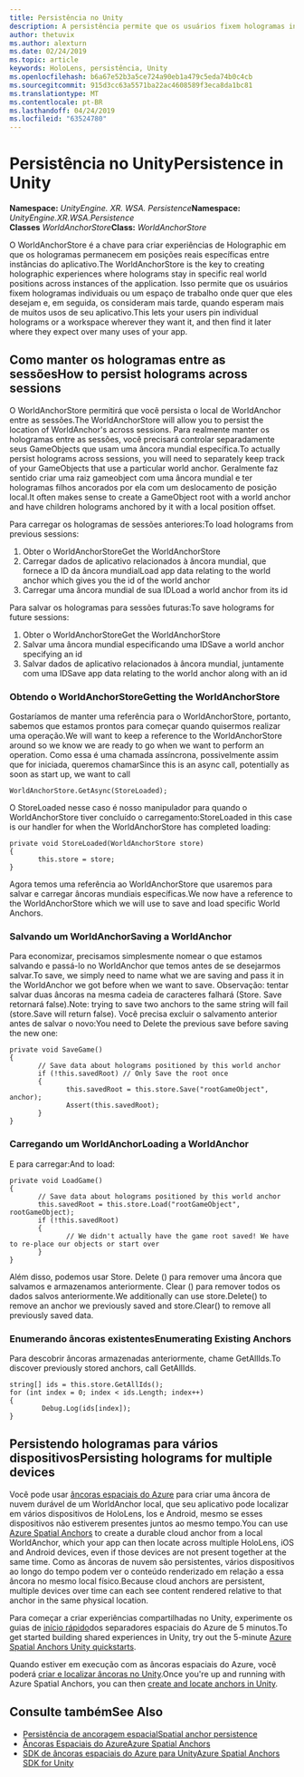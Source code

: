 ```yaml
---
title: Persistência no Unity
description: A persistência permite que os usuários fixem hologramas individuais ou um espaço de trabalho onde quer que eles o desejam e, em seguida, os encontrem mais tarde, quando esperam muitos usos de seu aplicativo.
author: thetuvix
ms.author: alexturn
ms.date: 02/24/2019
ms.topic: article
keywords: HoloLens, persistência, Unity
ms.openlocfilehash: b6a67e52b3a5ce724a90eb1a479c5eda74b0c4cb
ms.sourcegitcommit: 915d3cc63a5571ba22ac4608589f3eca8da1bc81
ms.translationtype: MT
ms.contentlocale: pt-BR
ms.lasthandoff: 04/24/2019
ms.locfileid: "63524780"
---
```

# <a name="persistence-in-unity"></a><span data-ttu-id="50bd4-104">Persistência no Unity</span><span class="sxs-lookup"><span data-stu-id="50bd4-104">Persistence in Unity</span></span>

<span data-ttu-id="50bd4-105">**Namespace:** *UnityEngine. XR. WSA. Persistence*</span><span class="sxs-lookup"><span data-stu-id="50bd4-105">**Namespace:** *UnityEngine.XR.WSA.Persistence*</span></span><br>
<span data-ttu-id="50bd4-106">**Classes** *WorldAnchorStore*</span><span class="sxs-lookup"><span data-stu-id="50bd4-106">**Class:** *WorldAnchorStore*</span></span>

<span data-ttu-id="50bd4-107">O WorldAnchorStore é a chave para criar experiências de Holographic em que os hologramas permanecem em posições reais específicas entre instâncias do aplicativo.</span><span class="sxs-lookup"><span data-stu-id="50bd4-107">The WorldAnchorStore is the key to creating holographic experiences where holograms stay in specific real world positions across instances of the application.</span></span> <span data-ttu-id="50bd4-108">Isso permite que os usuários fixem hologramas individuais ou um espaço de trabalho onde quer que eles desejam e, em seguida, os consideram mais tarde, quando esperam mais de muitos usos de seu aplicativo.</span><span class="sxs-lookup"><span data-stu-id="50bd4-108">This lets your users pin individual holograms or a workspace wherever they want it, and then find it later where they expect over many uses of your app.</span></span>

## <a name="how-to-persist-holograms-across-sessions"></a><span data-ttu-id="50bd4-109">Como manter os hologramas entre as sessões</span><span class="sxs-lookup"><span data-stu-id="50bd4-109">How to persist holograms across sessions</span></span>

<span data-ttu-id="50bd4-110">O WorldAnchorStore permitirá que você persista o local de WorldAnchor entre as sessões.</span><span class="sxs-lookup"><span data-stu-id="50bd4-110">The WorldAnchorStore will allow you to persist the location of WorldAnchor's across sessions.</span></span> <span data-ttu-id="50bd4-111">Para realmente manter os hologramas entre as sessões, você precisará controlar separadamente seus GameObjects que usam uma âncora mundial específica.</span><span class="sxs-lookup"><span data-stu-id="50bd4-111">To actually persist holograms across sessions, you will need to separately keep track of your GameObjects that use a particular world anchor.</span></span> <span data-ttu-id="50bd4-112">Geralmente faz sentido criar uma raiz gameobject com uma âncora mundial e ter hologramas filhos ancorados por ela com um deslocamento de posição local.</span><span class="sxs-lookup"><span data-stu-id="50bd4-112">It often makes sense to create a GameObject root with a world anchor and have children holograms anchored by it with a local position offset.</span></span>

<span data-ttu-id="50bd4-113">Para carregar os hologramas de sessões anteriores:</span><span class="sxs-lookup"><span data-stu-id="50bd4-113">To load holograms from previous sessions:</span></span>
1. <span data-ttu-id="50bd4-114">Obter o WorldAnchorStore</span><span class="sxs-lookup"><span data-stu-id="50bd4-114">Get the WorldAnchorStore</span></span>
2. <span data-ttu-id="50bd4-115">Carregar dados de aplicativo relacionados à âncora mundial, que fornece a ID da âncora mundial</span><span class="sxs-lookup"><span data-stu-id="50bd4-115">Load app data relating to the world anchor which gives you the id of the world anchor</span></span>
3. <span data-ttu-id="50bd4-116">Carregar uma âncora mundial de sua ID</span><span class="sxs-lookup"><span data-stu-id="50bd4-116">Load a world anchor from its id</span></span>

<span data-ttu-id="50bd4-117">Para salvar os hologramas para sessões futuras:</span><span class="sxs-lookup"><span data-stu-id="50bd4-117">To save holograms for future sessions:</span></span>
1. <span data-ttu-id="50bd4-118">Obter o WorldAnchorStore</span><span class="sxs-lookup"><span data-stu-id="50bd4-118">Get the WorldAnchorStore</span></span>
2. <span data-ttu-id="50bd4-119">Salvar uma âncora mundial especificando uma ID</span><span class="sxs-lookup"><span data-stu-id="50bd4-119">Save a world anchor specifying an id</span></span>
3. <span data-ttu-id="50bd4-120">Salvar dados de aplicativo relacionados à âncora mundial, juntamente com uma ID</span><span class="sxs-lookup"><span data-stu-id="50bd4-120">Save app data relating to the world anchor along with an id</span></span>

### <a name="getting-the-worldanchorstore"></a><span data-ttu-id="50bd4-121">Obtendo o WorldAnchorStore</span><span class="sxs-lookup"><span data-stu-id="50bd4-121">Getting the WorldAnchorStore</span></span>

<span data-ttu-id="50bd4-122">Gostaríamos de manter uma referência para o WorldAnchorStore, portanto, sabemos que estamos prontos para começar quando quisermos realizar uma operação.</span><span class="sxs-lookup"><span data-stu-id="50bd4-122">We will want to keep a reference to the WorldAnchorStore around so we know we are ready to go when we want to perform an operation.</span></span> <span data-ttu-id="50bd4-123">Como essa é uma chamada assíncrona, possivelmente assim que for iniciada, queremos chamar</span><span class="sxs-lookup"><span data-stu-id="50bd4-123">Since this is an async call, potentially as soon as start up, we want to call</span></span>

```
WorldAnchorStore.GetAsync(StoreLoaded);
```

<span data-ttu-id="50bd4-124">O StoreLoaded nesse caso é nosso manipulador para quando o WorldAnchorStore tiver concluído o carregamento:</span><span class="sxs-lookup"><span data-stu-id="50bd4-124">StoreLoaded in this case is our handler for when the WorldAnchorStore has completed loading:</span></span>

```
private void StoreLoaded(WorldAnchorStore store)
{
       this.store = store;
}
```

<span data-ttu-id="50bd4-125">Agora temos uma referência ao WorldAnchorStore que usaremos para salvar e carregar âncoras mundiais específicas.</span><span class="sxs-lookup"><span data-stu-id="50bd4-125">We now have a reference to the WorldAnchorStore which we will use to save and load specific World Anchors.</span></span>

### <a name="saving-a-worldanchor"></a><span data-ttu-id="50bd4-126">Salvando um WorldAnchor</span><span class="sxs-lookup"><span data-stu-id="50bd4-126">Saving a WorldAnchor</span></span>

<span data-ttu-id="50bd4-127">Para economizar, precisamos simplesmente nomear o que estamos salvando e passá-lo no WorldAnchor que temos antes de se desejarmos salvar.</span><span class="sxs-lookup"><span data-stu-id="50bd4-127">To save, we simply need to name what we are saving and pass it in the WorldAnchor we got before when we want to save.</span></span> <span data-ttu-id="50bd4-128">Observação: tentar salvar duas âncoras na mesma cadeia de caracteres falhará (Store. Save retornará false).</span><span class="sxs-lookup"><span data-stu-id="50bd4-128">Note: trying to save two anchors to the same string will fail (store.Save will return false).</span></span> <span data-ttu-id="50bd4-129">Você precisa excluir o salvamento anterior antes de salvar o novo:</span><span class="sxs-lookup"><span data-stu-id="50bd4-129">You need to Delete the previous save before saving the new one:</span></span>

```
private void SaveGame()
{
       // Save data about holograms positioned by this world anchor
       if (!this.savedRoot) // Only Save the root once
       {
              this.savedRoot = this.store.Save("rootGameObject", anchor);
              Assert(this.savedRoot);
       }
}
```

### <a name="loading-a-worldanchor"></a><span data-ttu-id="50bd4-130">Carregando um WorldAnchor</span><span class="sxs-lookup"><span data-stu-id="50bd4-130">Loading a WorldAnchor</span></span>

<span data-ttu-id="50bd4-131">E para carregar:</span><span class="sxs-lookup"><span data-stu-id="50bd4-131">And to load:</span></span>

```
private void LoadGame()
{
       // Save data about holograms positioned by this world anchor
       this.savedRoot = this.store.Load("rootGameObject", rootGameObject);
       if (!this.savedRoot)
       {
              // We didn't actually have the game root saved! We have to re-place our objects or start over
       }
}
```

<span data-ttu-id="50bd4-132">Além disso, podemos usar Store. Delete () para remover uma âncora que salvamos e armazenamos anteriormente. Clear () para remover todos os dados salvos anteriormente.</span><span class="sxs-lookup"><span data-stu-id="50bd4-132">We additionally can use store.Delete() to remove an anchor we previously saved and store.Clear() to remove all previously saved data.</span></span>

### <a name="enumerating-existing-anchors"></a><span data-ttu-id="50bd4-133">Enumerando âncoras existentes</span><span class="sxs-lookup"><span data-stu-id="50bd4-133">Enumerating Existing Anchors</span></span>

<span data-ttu-id="50bd4-134">Para descobrir âncoras armazenadas anteriormente, chame GetAllIds.</span><span class="sxs-lookup"><span data-stu-id="50bd4-134">To discover previously stored anchors, call GetAllIds.</span></span>

```
string[] ids = this.store.GetAllIds();
for (int index = 0; index < ids.Length; index++)
{
        Debug.Log(ids[index]);
}
```

## <a name="persisting-holograms-for-multiple-devices"></a><span data-ttu-id="50bd4-135">Persistendo hologramas para vários dispositivos</span><span class="sxs-lookup"><span data-stu-id="50bd4-135">Persisting holograms for multiple devices</span></span>

<span data-ttu-id="50bd4-136">Você pode usar <a href="https://docs.microsoft.com/azure/spatial-anchors/overview" target="_blank">âncoras espaciais do Azure</a> para criar uma âncora de nuvem durável de um WorldAnchor local, que seu aplicativo pode localizar em vários dispositivos de HoloLens, Ios e Android, mesmo se esses dispositivos não estiverem presentes juntos ao mesmo tempo.</span><span class="sxs-lookup"><span data-stu-id="50bd4-136">You can use <a href="https://docs.microsoft.com/azure/spatial-anchors/overview" target="_blank">Azure Spatial Anchors</a> to create a durable cloud anchor from a local WorldAnchor, which your app can then locate across multiple HoloLens, iOS and Android devices, even if those devices are not present together at the same time.</span></span>  <span data-ttu-id="50bd4-137">Como as âncoras de nuvem são persistentes, vários dispositivos ao longo do tempo podem ver o conteúdo renderizado em relação a essa âncora no mesmo local físico.</span><span class="sxs-lookup"><span data-stu-id="50bd4-137">Because cloud anchors are persistent, multiple devices over time can each see content rendered relative to that anchor in the same physical location.</span></span>

<span data-ttu-id="50bd4-138">Para começar a criar experiências compartilhadas no Unity, experimente os guias de <a href="https://docs.microsoft.com/azure/spatial-anchors/unity-overview" target="_blank">início rápido</a>dos separadores espaciais do Azure de 5 minutos.</span><span class="sxs-lookup"><span data-stu-id="50bd4-138">To get started building shared experiences in Unity, try out the 5-minute <a href="https://docs.microsoft.com/azure/spatial-anchors/unity-overview" target="_blank">Azure Spatial Anchors Unity quickstarts</a>.</span></span>

<span data-ttu-id="50bd4-139">Quando estiver em execução com as âncoras espaciais do Azure, você poderá <a href="https://docs.microsoft.com/azure/spatial-anchors/concepts/create-locate-anchors-unity" target="_blank">criar e localizar âncoras no Unity</a>.</span><span class="sxs-lookup"><span data-stu-id="50bd4-139">Once you're up and running with Azure Spatial Anchors, you can then <a href="https://docs.microsoft.com/azure/spatial-anchors/concepts/create-locate-anchors-unity" target="_blank">create and locate anchors in Unity</a>.</span></span>

## <a name="see-also"></a><span data-ttu-id="50bd4-140">Consulte também</span><span class="sxs-lookup"><span data-stu-id="50bd4-140">See Also</span></span>
* [<span data-ttu-id="50bd4-141">Persistência de ancoragem espacial</span><span class="sxs-lookup"><span data-stu-id="50bd4-141">Spatial anchor persistence</span></span>](coordinate-systems.md#spatial-anchor-persistence)
* <span data-ttu-id="50bd4-142"><a href="https://docs.microsoft.com/azure/spatial-anchors" target="_blank">Âncoras Espaciais do Azure</a></span><span class="sxs-lookup"><span data-stu-id="50bd4-142"><a href="https://docs.microsoft.com/azure/spatial-anchors" target="_blank">Azure Spatial Anchors</a></span></span>
* <span data-ttu-id="50bd4-143"><a href="https://docs.microsoft.com/dotnet/api/Microsoft.Azure.SpatialAnchors" target="_blank">SDK de âncoras espaciais do Azure para Unity</a></span><span class="sxs-lookup"><span data-stu-id="50bd4-143"><a href="https://docs.microsoft.com/dotnet/api/Microsoft.Azure.SpatialAnchors" target="_blank">Azure Spatial Anchors SDK for Unity</a></span></span>
